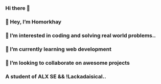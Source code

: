 ### Hi there 👋
### 👋 Hey, I’m Homorkhay
### 👀 I’m interested in coding and solving real world problems..
### 🌱 I’m currently learning web development
### 💞️ I’m looking to collaborate on awesome projects
### A student of ALX SE && !Lackadaisical..
<!--
**Homorkhay/Homorkhay** is a ✨ _special_ ✨ repository because its `README.md` (this file) appears on your GitHub profile.

Here are some ideas to get you started:

- 🔭 I’m currently working on ...
- 🌱 I’m currently learning ...
- 👯 I’m looking to collaborate on ...
- 🤔 I’m looking for help with ...
- 💬 Ask me about ...
- 📫 How to reach me: ...
- 😄 Pronouns: ...
- ⚡ Fun fact: ...
-->
